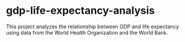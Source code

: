 # gdp-life-expectancy-analysis
 This project analyzes the relationship between GDP and life expectancy using data from the World Health Organization and the World Bank.
